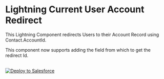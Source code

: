 # Lightning Current User Account Redirect

This Lightning Component redirects Users to their Account Record using Contact.AccountId.

This component now supports adding the field from which to get the redirect Id.

<br/>

<a href="https://githubsfdeploy.herokuapp.com?owner=tiaanswart&repo=LightningCurrentUserAccountRedirect&ref=master">
  <img alt="Deploy to Salesforce"
       src="https://raw.githubusercontent.com/afawcett/githubsfdeploy/master/deploy.png">
</a>